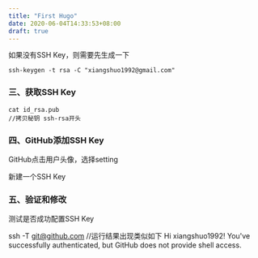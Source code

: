 ```yaml
---
title: "First Hugo"
date: 2020-06-04T14:33:53+08:00
draft: true
---
```




如果没有SSH Key，则需要先生成一下

```git
ssh-keygen -t rsa -C "xiangshuo1992@gmail.com"
```

### 三、获取SSH Key

```git
cat id_rsa.pub
//拷贝秘钥 ssh-rsa开头
```

### 四、GitHub添加SSH Key

GitHub点击用户头像，选择setting

新建一个SSH Key

### 五、验证和修改

测试是否成功配置SSH Key

ssh -T git@github.com
//运行结果出现类似如下
Hi xiangshuo1992! You've successfully authenticated, but GitHub does not provide shell access.
